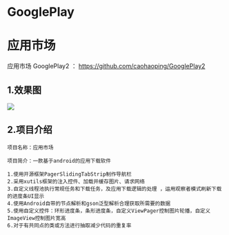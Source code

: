 # GooglePlay
# 应用市场
应用市场
GooglePlay2 ： https://github.com/caohaoping/GooglePlay2

## 1.效果图
![](gif/googleplay.gif)


## 2.项目介绍

	项目名称：应用市场

	项目简介：一款基于android的应用下载软件

	1.使用开源框架PagerSlidingTabStrip制作导航栏
	2.采用xutils框架的注入控件、加载并缓存图片、请求网络
	3.自定义线程池执行常规任务和下载任务，及应用下载逻辑的处理 ，运用观察者模式刷新下载的进度条UI显示
	4.使用Android自带的节点解析和gson泛型解析合理获取所需要的数据
	5.使用自定义控件：环形进度条，条形进度条，自定义ViewPager控制图片轮播，自定义ImageView控制图片宽高
	6.对于有共同点的类或方法进行抽取减少代码的重复率
